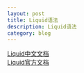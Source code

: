 ```yaml
---
layout: post
title: Liquid语法
description: Liquid语法
category: blog
---
```

[Liquid中文文档](https://liquid.bootcss.com/)    
[Liquid官方文档](https://shopify.github.io/liquid/basics/introduction/)
